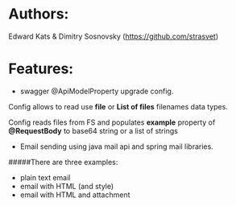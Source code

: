 # Authors:
Edward Kats &  Dimitry Sosnovsky (https://github.com/strasvet)

# Features:
- swagger @ApiModelProperty upgrade config.

Config allows to read use **file** or **List of files** filenames data types.

Config reads files from FS and populates **example** property of **@RequestBody** to base64 string or a list of strings

- Email sending using java mail api and spring mail libraries.

#####There are three examples: 

- plain text email
- email with HTML (and style)
- email with HTML and attachment